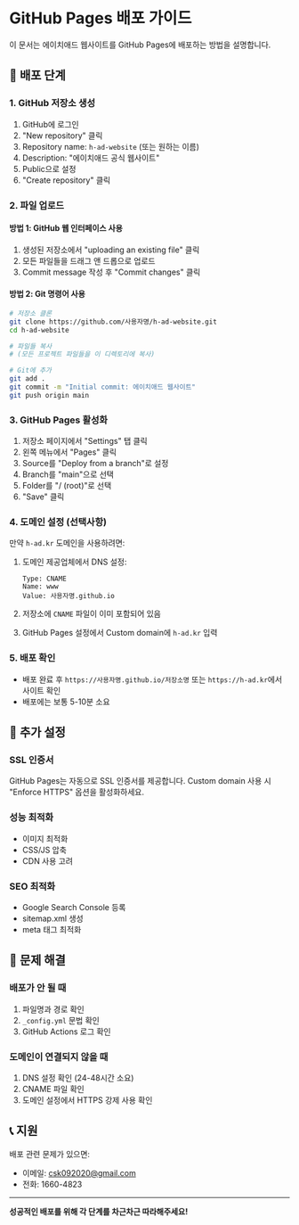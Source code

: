 # GitHub Pages 배포 가이드

이 문서는 에이치애드 웹사이트를 GitHub Pages에 배포하는 방법을 설명합니다.

## 🚀 배포 단계

### 1. GitHub 저장소 생성

1. GitHub에 로그인
2. "New repository" 클릭
3. Repository name: `h-ad-website` (또는 원하는 이름)
4. Description: "에이치애드 공식 웹사이트"
5. Public으로 설정
6. "Create repository" 클릭

### 2. 파일 업로드

#### 방법 1: GitHub 웹 인터페이스 사용
1. 생성된 저장소에서 "uploading an existing file" 클릭
2. 모든 파일들을 드래그 앤 드롭으로 업로드
3. Commit message 작성 후 "Commit changes" 클릭

#### 방법 2: Git 명령어 사용
```bash
# 저장소 클론
git clone https://github.com/사용자명/h-ad-website.git
cd h-ad-website

# 파일들 복사
# (모든 프로젝트 파일들을 이 디렉토리에 복사)

# Git에 추가
git add .
git commit -m "Initial commit: 에이치애드 웹사이트"
git push origin main
```

### 3. GitHub Pages 활성화

1. 저장소 페이지에서 "Settings" 탭 클릭
2. 왼쪽 메뉴에서 "Pages" 클릭
3. Source를 "Deploy from a branch"로 설정
4. Branch를 "main"으로 선택
5. Folder를 "/ (root)"로 선택
6. "Save" 클릭

### 4. 도메인 설정 (선택사항)

만약 `h-ad.kr` 도메인을 사용하려면:

1. 도메인 제공업체에서 DNS 설정:
   ```
   Type: CNAME
   Name: www
   Value: 사용자명.github.io
   ```

2. 저장소에 `CNAME` 파일이 이미 포함되어 있음
3. GitHub Pages 설정에서 Custom domain에 `h-ad.kr` 입력

### 5. 배포 확인

- 배포 완료 후 `https://사용자명.github.io/저장소명` 또는 `https://h-ad.kr`에서 사이트 확인
- 배포에는 보통 5-10분 소요

## 🔧 추가 설정

### SSL 인증서
GitHub Pages는 자동으로 SSL 인증서를 제공합니다. Custom domain 사용 시 "Enforce HTTPS" 옵션을 활성화하세요.

### 성능 최적화
- 이미지 최적화
- CSS/JS 압축
- CDN 사용 고려

### SEO 최적화
- Google Search Console 등록
- sitemap.xml 생성
- meta 태그 최적화

## 🐛 문제 해결

### 배포가 안 될 때
1. 파일명과 경로 확인
2. `_config.yml` 문법 확인
3. GitHub Actions 로그 확인

### 도메인이 연결되지 않을 때
1. DNS 설정 확인 (24-48시간 소요)
2. CNAME 파일 확인
3. 도메인 설정에서 HTTPS 강제 사용 확인

## 📞 지원

배포 관련 문제가 있으면:
- 이메일: csk092020@gmail.com
- 전화: 1660-4823

---

**성공적인 배포를 위해 각 단계를 차근차근 따라해주세요!**
